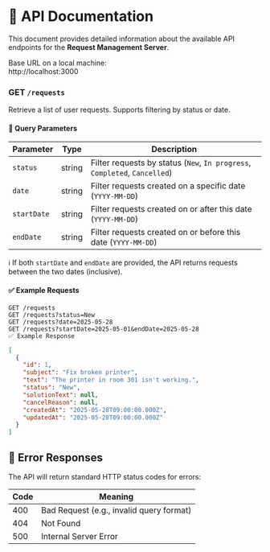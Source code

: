 # 📘 API Documentation

This document provides detailed information about the available API endpoints for the **Request Management Server**.

Base URL on a local machine:  
http://localhost:3000


### GET `/requests`

Retrieve a list of user requests. Supports filtering by status or date.

#### 🔸 Query Parameters

| Parameter   | Type     | Description                                                       |
|-------------|----------|-------------------------------------------------------------------|
| `status`    | string   | Filter requests by status (`New`, `In progress`, `Completed`, `Cancelled`) |
| `date`      | string   | Filter requests created on a specific date (`YYYY-MM-DD`)         |
| `startDate` | string   | Filter requests created on or after this date (`YYYY-MM-DD`)      |
| `endDate`   | string   | Filter requests created on or before this date (`YYYY-MM-DD`)     |

ℹ️ If both `startDate` and `endDate` are provided, the API returns requests between the two dates (inclusive).

#### ✅ Example Requests

```http
GET /requests
GET /requests?status=New
GET /requests?date=2025-05-28
GET /requests?startDate=2025-05-01&endDate=2025-05-28
✅ Example Response
```

```json
[
  {
    "id": 1,
    "subject": "Fix broken printer",
    "text": "The printer in room 301 isn't working.",
    "status": "New",
    "solutionText": null,
    "cancelReason": null,
    "createdAt": "2025-05-28T09:00:00.000Z",
    "updatedAt": "2025-05-28T09:00:00.000Z"
  }
]
```

## 🧾 Error Responses
The API will return standard HTTP status codes for errors:

| Code | Meaning                                  |
| ---- | ---------------------------------------- |
| 400  | Bad Request (e.g., invalid query format) |
| 404  | Not Found                                |
| 500  | Internal Server Error                    |